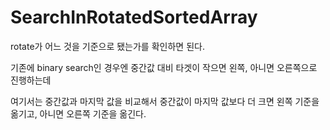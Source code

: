# SearchInRotatedSortedArray

rotate가 어느 것을 기준으로 됐는가를 확인하면 된다.

기존에 binary search인 경우엔 중간값 대비 타겟이 작으면 왼쪽, 아니면 오른쪽으로 진행하는데

여기서는 중간값과 마지막 값을 비교해서 중간값이 마지막 값보다 더 크면 왼쪽 기준을 옮기고, 아니면 오른쪽 기준을 옮긴다.